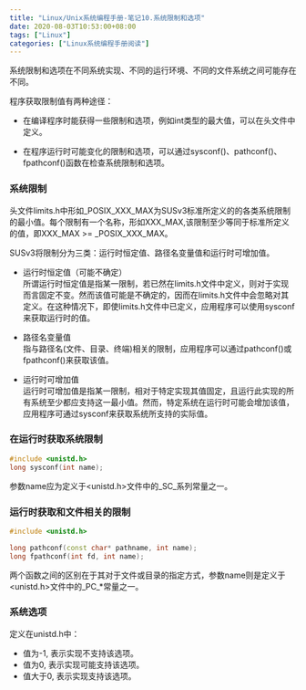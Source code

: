 ```yaml
---
title: "Linux/Unix系统编程手册-笔记10.系统限制和选项"
date: 2020-08-03T10:53:00+08:00
tags: ["Linux"]
categories: ["Linux系统编程手册阅读"]
---
```


系统限制和选项在不同系统实现、不同的运行环境、不同的文件系统之间可能存在不同。

程序获取限制值有两种途径：

- 在编译程序时能获得一些限制和选项，例如int类型的最大值，可以在头文件中定义。

- 在程序运行时可能变化的限制和选项，可以通过sysconf()、pathconf()、fpathconf()函数在检查系统限制和选项。


### 系统限制

头文件limits.h中形如_POSIX_XXX_MAX为SUSv3标准所定义的的各类系统限制的最小值。每个限制有一个名称，形如XXX_MAX,该限制至少等同于标准所定义的值，即XXX_MAX >= _POSIX_XXX_MAX。  

SUSv3将限制分为三类：运行时恒定值、路径名变量值和运行时可增加值。

- 运行时恒定值（可能不确定）  
所谓运行时恒定值是指某一限制，若已然在limits.h文件中定义，则对于实现而言固定不变。然而该值可能是不确定的，因而在limits.h文件中会忽略对其定义。在这种情况下，即使limits.h文件中已定义，应用程序可以使用sysconf来获取运行时的值。

- 路径名变量值  
指与路径名(文件、目录、终端)相关的限制，应用程序可以通过pathconf()或fpathconf()来获取该值。

- 运行时可增加值  
运行时可增加值是指某一限制，相对于特定实现其值固定，且运行此实现的所有系统至少都应支持这一最小值。然而，特定系统在运行时可能会增加该值，应用程序可通过sysconf来获取系统所支持的实际值。

### 在运行时获取系统限制

```cpp
#include <unistd.h>
long sysconf(int name);

```

参数name应为定义于<unistd.h>文件中的_SC_系列常量之一。

### 运行时获取和文件相关的限制

```cpp
#include <unistd.h>

long pathconf(const char* pathname, int name);
long fpathconf(int fd, int name);

```

两个函数之间的区别在于其对于文件或目录的指定方式，参数name则是定义于<unistd.h>文件中的_PC_*常量之一。


### 系统选项

定义在unistd.h中：
- 值为-1, 表示实现不支持该选项。
- 值为0, 表示实现可能支持该选项。
- 值大于0, 表示实现支持该选项。

